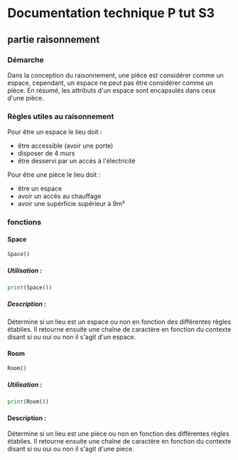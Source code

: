 # Documentation technique P tut S3

## partie raisonnement

### Démarche

Dans la conception du raisonnement, une pièce est considérer comme un espace, cependant, un espace ne peut pas être considérer comme un pièce. En résumé,  les attributs d'un espace sont encapsulés dans ceux d'une pièce.

### Règles utiles au raisonnement 

Pour être un espace le lieu doit :

- être accessible (avoir une porte)
- disposer de 4 murs
- être desservi par un accès à l'électricité

Pour être une pièce le lieu doit :

- être un espace
- avoir un accès au chauffage
- avoir une supérficie supérieur à 9m²


### fonctions

#### Space

```python
Space()
```
##### Utilisation :

```python
print(Space())
```

##### Description :

Détermine si un lieu est un espace ou non en fonction des différentes règles établies.
Il retourne ensuite une chaîne de caractère en fonction du contexte disant si ou oui ou
non il s'agit d'un espace.

#### Room

```python
Room()
```
##### Utilisation :

```python
print(Room())

```
#### Description :

Détermine si un lieu est une pièce ou non en fonction des différentes règles établies.
Il retourne ensuite une chaîne de caractère en fonction du contexte disant si ou oui ou
non il s'agit d'une piece.